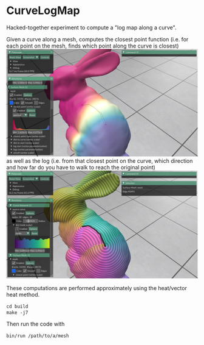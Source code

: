 # CurveLogMap

Hacked-together experiment to compute a "log map along a curve".

Given a curve along a mesh, computes the closest point function (i.e. for each point on the mesh, finds which point along the curve is closest)
![Closest point function on bunny](media/closest_point.png)
as well as the log (i.e. from that closest point on the curve, which direction and how far do you have to walk to reach the original point)
![Closest point function on bunny](media/curve_log.png)

These computations are performed approximately using the heat/vector heat method.

```
cd build
make -j7
```

Then run the code with
```
bin/run /path/to/a/mesh
```
